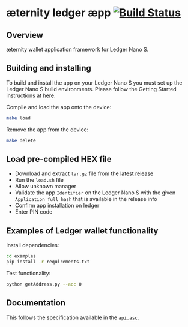 # æternity ledger æpp [![Build Status](https://api.travis-ci.org/aeternity/ledger-app.svg?branch=master)](https://api.travis-ci.org/aeternity/ledger-app)

## Overview
æternity wallet application framework for Ledger Nano S.

## Building and installing
To build and install the app on your Ledger Nano S you must set up the Ledger Nano S build environments. Please follow the Getting Started instructions at [here](https://ledger.readthedocs.io/en/latest/userspace/getting_started.html).

Compile and load the app onto the device:

```bash
make load
```
Remove the app from the device:
```bash
make delete
```

## Load pre-compiled HEX file
- Download and extract `tar.gz` file from the [latest release](https://github.com/aeternity/ledger-app/releases/latest)
- Run the `load.sh` file
- Allow unknown manager
- Validate the app `Identifier` on the Ledger Nano S with the given `Application full hash` that is available in the release info
- Confirm app installation on ledger
- Enter PIN code

## Examples of Ledger wallet functionality
Install dependencies:
```bash
cd examples
pip install -r requirements.txt
```
Test functionality:
```bash
python getAddress.py --acc 0
```

## Documentation
This follows the specification available in the [`api.asc`](https://github.com/aeternity/ledger-app/blob/master/api.asc).
